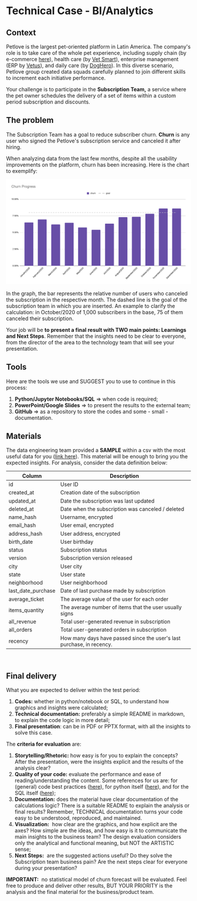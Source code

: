 # Technical Case - BI/Analytics

## Context

Petlove is the largest pet-oriented platform in Latin America. The company's role is to take care of the whole pet experience, including supply chain (by e-commerce [here](https://www.petlove.com.br/)), health care (by [Vet Smart](https://www.vetsmart.com.br/)), enterprise management (ERP by [Vetus](https://vetus.com.br/)), and daily care (by [DogHero](https://www.doghero.com.br/)).  In this diverse scenario, Petlove group created data squads carefully planned to join different skills to increment each initiative performance.

Your challenge is to participate in the **Subscription Team,** a service where the pet owner schedules the delivery of a set of items within a custom period subscription and discounts.

## The problem

The Subscription Team has a goal to reduce subscriber churn. **Churn** is any user who signed the Petlove's subscription service and canceled it after hiring.

When analyzing data from the last few months, despite all the usability improvements on the platform, churn has been increasing. Here is the chart to exemplify:

![Churn Progress Over Time](./materials/churn.png)

In the graph, the bar represents the relative number of users who canceled the subscription in the respective month. The dashed line is the goal of the subscription team in which you are inserted. An example to clarify the calculation: in October/2020 of 1,000 subscribers in the base, 75 of them canceled their subscription.

Your job will be **to present a final result with TWO main points: Learnings and Next Steps**. Remember that the insights need to be clear to everyone, from the director of the area to the technology team that will see your presentation.

## Tools

Here are the tools we use and SUGGEST you to use to continue in this process:

1. **Python/Jupyter Notebooks/SQL** ⇒ when code is required;
2. **PowerPoint/Google Slides** ⇒ to present the results to the external team;
3. **GitHub** ⇒ as a repository to store the codes and some - small - documentation. 

## Materials

The data engineering team provided a **SAMPLE** within a csv with the most useful data for you ([link here](https://github.com/petlove/vagas/blob/master/data/bi-analysis/data-test-analytics.csv)). This material will be enough to bring you the expected insights. For analysis, consider the data definition below:

| Column             | Description                                                           |
|--------------------|-----------------------------------------------------------------------|
| id                 | User ID                                                               |
| created_at         | Creation date of the subscription                                     |
| updated_at         | Date the subscription was last updated                                |
| deleted_at         | Date when the subscription was canceled / deleted                     |
| name_hash          | Username, encrypted                                                   |
| email_hash         | User email, encrypted                                                 |
| address_hash       | User address, encrypted                                               |
| birth_date         | User birthday                                                         |
| status             | Subscription status                                                   |
| version            | Subscription version released                                         |
| city               | User city                                                             |
| state              | User state                                                            |
| neighborhood       | User neighborhood                                                     |
| last_date_purchase | Date of last purchase made by subscription                            |
| average_ticket     | The average value of the user for each order                          |
| items_quantity     | The average number of items that the user usually signs               |
| all_revenue        | Total user-generated revenue in subscription                          |
| all_orders         | Total user-generated orders in subscription                           |
| recency            | How many days have passed since the user's last purchase, in recency. |
<br>

## Final delivery

What you are expected to deliver within the test period:

1. **Codes:** whether in python/notebook or SQL, to understand how graphics and insights were calculated;
2. **Technical documentation:** preferably a simple README in markdown, to explain the code logic in more detail;
3. **Final presentation**: can be in PDF or PPTX format, with all the insights to solve this case.

The **criteria for evaluation** are:

1. **Storytelling/Rhetoric:** how easy is for you to explain the concepts? After the presentation, were the insights explicit and the results of the analysis clear?
2. **Quality of your code:** evaluate the performance and ease of reading/understanding the content. Some references for us are: for (general) code best practices ([here](https://www.amazon.com/Clean-Code-Handbook-Software-Craftsmanship/dp/0132350882)), for python itself ([here](https://google.github.io/styleguide/pyguide.html)), and for the SQL itself ([here](https://about.gitlab.com/handbook/business-ops/data-team/platform/sql-style-guide/));
3. **Documentation:** does the material have clear documentation of the calculations logic? There is a suitable README to explain the analysis or final results? Remember, TECHNICAL documentation turns your code easy to be understood, reproduced, and maintained.
4. **Visualization:**  how clear are the graphics, and how explicit are the axes? How simple are the ideas, and how easy is it to communicate the main insights to the business team? The design evaluation considers only the analytical and functional meaning, but NOT the ARTISTIC sense;
5. **Next Steps:**  are the suggested actions useful? Do they solve the Subscription team business pain? Are the next steps clear for everyone during your presentation?

**IMPORTANT:**  no statistical model of churn forecast will be evaluated. Feel free to produce and deliver other results, BUT YOUR PRIORITY is the analysis and the final material for the business/product team.
